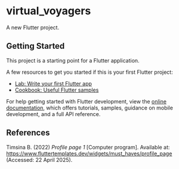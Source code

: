 # virtual_voyagers

A new Flutter project.

## Getting Started

This project is a starting point for a Flutter application.

A few resources to get you started if this is your first Flutter project:

- [Lab: Write your first Flutter app](https://docs.flutter.dev/get-started/codelab)
- [Cookbook: Useful Flutter samples](https://docs.flutter.dev/cookbook)

For help getting started with Flutter development, view the
[online documentation](https://docs.flutter.dev/), which offers tutorials,
samples, guidance on mobile development, and a full API reference.

## References

Timsina B. (2022) _Profile page 1_ [Computer program]. Available
at: https://www.fluttertemplates.dev/widgets/must_haves/profile_page (Accessed: 22 April 2025).